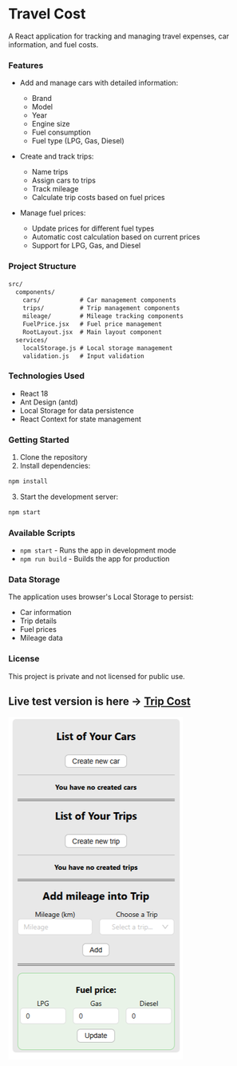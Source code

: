 # Travel Cost

A React application for tracking and managing travel expenses, car information, and fuel costs.

### Features

- Add and manage cars with detailed information:

  - Brand
  - Model
  - Year
  - Engine size
  - Fuel consumption
  - Fuel type (LPG, Gas, Diesel)

- Create and track trips:

  - Name trips
  - Assign cars to trips
  - Track mileage
  - Calculate trip costs based on fuel prices

- Manage fuel prices:
  - Update prices for different fuel types
  - Automatic cost calculation based on current prices
  - Support for LPG, Gas, and Diesel

### Project Structure

```
src/
  components/
    cars/           # Car management components
    trips/          # Trip management components
    mileage/        # Mileage tracking components
    FuelPrice.jsx   # Fuel price management
    RootLayout.jsx  # Main layout component
  services/
    localStorage.js # Local storage management
    validation.js   # Input validation
```

### Technologies Used

- React 18
- Ant Design (antd)
- Local Storage for data persistence
- React Context for state management

### Getting Started

1. Clone the repository
2. Install dependencies:

```bash
npm install
```

3. Start the development server:

```bash
npm start
```

### Available Scripts

- `npm start` - Runs the app in development mode
- `npm run build` - Builds the app for production

### Data Storage

The application uses browser's Local Storage to persist:

- Car information
- Trip details
- Fuel prices
- Mileage data

### License

This project is private and not licensed for public use.

## Live test version is here -> [Trip Cost](https://fuel-cost-nu.vercel.app/)

![Trip Cost App image](https://github.com/Mmarvinn/fuelCost/blob/main/public/travelCost.png 'Trip Cost')
